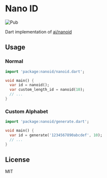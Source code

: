 # Nano ID

![Pub](https://img.shields.io/pub/v/nanoid.svg)

Dart implementation of [ai/nanoid](https://github.com/ai/nanoid)

## Usage

### Normal

```dart
import 'package:nanoid/nanoid.dart';

void main() {
  var id = nanoid();
  var custom_length_id = nanoid(10);
  // ...
}
```

### Custom Alphabet

```dart
import 'package:nanoid/generate.dart';

void main() {
  var id = generate('1234567890abcdef', 10);
  // ...
}
```

## License

MIT
